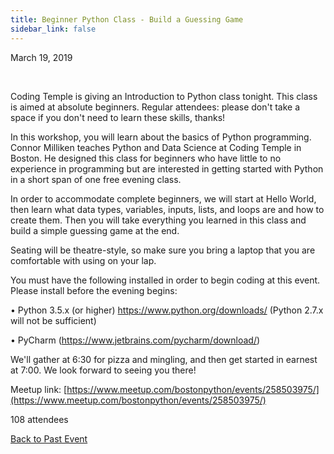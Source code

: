 ```yaml
---
title: Beginner Python Class - Build a Guessing Game
sidebar_link: false
---
```


March 19, 2019


   

Coding Temple is giving an Introduction to Python class tonight. This class is aimed at absolute beginners. Regular attendees: please don't take a space if you don't need to learn these skills, thanks!

In this workshop, you will learn about the basics of Python programming. Connor Milliken teaches Python and Data Science at Coding Temple in Boston. He designed this class for beginners who have little to no experience in programming but are interested in getting started with Python in a short span of one free evening class.

In order to accommodate complete beginners, we will start at Hello World, then learn what data types, variables, inputs, lists, and loops are and how to create them. Then you will take everything you learned in this class and build a simple guessing game at the end.

Seating will be theatre-style, so make sure you bring a laptop that you are comfortable with using on your lap.

You must have the following installed in order to begin coding at this event. Please install before the evening begins:

• Python 3.5.x (or higher) https://www.python.org/downloads/ (Python 2.7.x will not be sufficient)

• PyCharm (https://www.jetbrains.com/pycharm/download/)

We'll gather at 6:30 for pizza and mingling, and then get started in earnest at 7:00. We look forward to seeing you there!


Meetup link: [https://www.meetup.com/bostonpython/events/258503975/](https://www.meetup.com/bostonpython/events/258503975/)

108 attendees

[Back to Past Event](past-events.md)